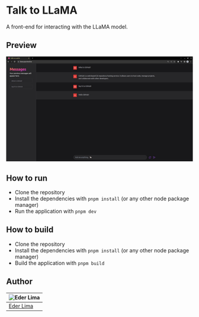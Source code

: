 # Talk to LLaMA

A front-end for interacting with the LLaMA model.

## Preview

![Preview of the application](images/preview.jpeg)

## How to run

- Clone the repository
- Install the dependencies with `pnpm install` (or any other node package manager)
- Run the application with `pnpm dev`

## How to build

- Clone the repository
- Install the dependencies with `pnpm install` (or any other node package manager)
- Build the application with `pnpm build`

## Author

| ![Eder Lima](https://github.com/asynched.png?size=100) |
| ------------------------------------------------------ |
| [Eder Lima](https://github.com/asynched)               |
